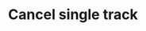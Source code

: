 ---
title: Cancel single track
position_number: 14
type: post
description: /az/future/trade/v1/entrust/cancel-track
remark: Content-Type = application/x-www-form-urlencoded
parameters:
    -
        name: trackId
        type: integer
        mandatory: true
        default: N/A
        description: track id
        ranges:
content_markdown: |-

                #### **Limit Flow Rules**

                200/s/apikey
left_code_blocks:
    -
        code_block: 
        title: Java
        language: java
right_code_blocks:
    - code_block: |-
        {
          "error": {
            "code": "",
            "msg": ""
          },
          "msgInfo": "",
          "result": {},
          "returnCode": 0
        }
      title: Response
      language: json
---